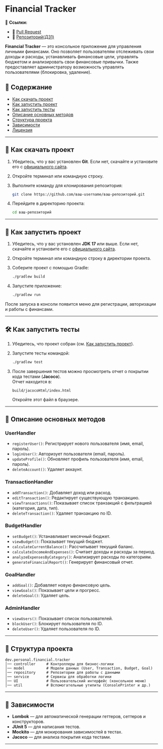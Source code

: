 # Financial Tracker

📌 **Ссылки:**  
- 🔗 [Pull Request](https://github.com/DKowalski25/Y_LAB/pull/11)  
- 📂 [Репозиторий(ДЗ1)](https://github.com/DKowalski25/Y_LAB/tree/dev/PersonalFinancialTracker)  

**Financial Tracker** — это консольное приложение для управления личными финансами. Оно позволяет пользователям отслеживать свои доходы и расходы, устанавливать финансовые цели, управлять бюджетом и анализировать свои финансовые привычки. Также предоставляет администратору возможность управлять пользователями (блокировка, удаление).

## 📌 Содержание

- [Как скачать проект](#как-скачать-проект)
- [Как запустить проект](#как-запустить-проект)
- [Как запустить тесты](#как-запустить-тесты)
- [Описание основных методов](#описание-основных-методов)
- [Структура проекта](#структура-проекта)
- [Зависимости](#зависимости)
- [Лицензия](#лицензия)

---

## 🔹 Как скачать проект

1. Убедитесь, что у вас установлен **Git**. Если нет, скачайте и установите его с [официального сайта](https://git-scm.com/).
2. Откройте терминал или командную строку.
3. Выполните команду для клонирования репозитория:

   ```bash
   git clone https://github.com/ваш-username/ваш-репозиторий.git
   ```

4. Перейдите в директорию проекта:

   ```bash
   cd ваш-репозиторий
   ```

---

## 🚀 Как запустить проект

1. Убедитесь, что у вас установлен **JDK 17** или выше. Если нет, скачайте и установите его с [официального сайта](https://jdk.java.net/).
2. Откройте терминал или командную строку в директории проекта.
3. Соберите проект с помощью Gradle:

   ```bash
   ./gradlew build
   ```

4. Запустите приложение:

   ```bash
   ./gradlew run
   ```

После запуска в консоли появится меню для регистрации, авторизации и работы с финансами.

---

## 🛠️ Как запустить тесты

1. Убедитесь, что проект собран (см. [Как запустить проект](#как-запустить-проект)).
2. Запустите тесты командой:

   ```bash
   ./gradlew test
   ```

3. После завершения тестов можно просмотреть отчет о покрытии кода тестами (**Jacoco**).  
   Отчет находится в:

   ```
   build/jacocoHtml/index.html
   ```

   Откройте этот файл в браузере.

---

## 📌 Описание основных методов

### **UserHandler**
- `registerUser()`: Регистрирует нового пользователя (имя, email, пароль).
- `loginUser()`: Авторизует пользователя (email, пароль).
- `updateProfile()`: Обновляет профиль пользователя (имя, email, пароль).
- `deleteAccount()`: Удаляет аккаунт.

### **TransactionHandler**
- `addTransaction()`: Добавляет доход или расход.
- `editTransaction()`: Редактирует существующую транзакцию.
- `viewTransactions()`: Показывает список транзакций с фильтрацией (категория, дата, тип).
- `deleteTransaction()`: Удаляет транзакцию по ID.

### **BudgetHandler**
- `setBudget()`: Устанавливает месячный бюджет.
- `viewBudget()`: Показывает текущий бюджет.
- `calculateCurrentBalance()`: Рассчитывает текущий баланс.
- `calculateIncomeAndExpenses()`: Считает доходы и расходы за период.
- `analyzeExpensesByCategory()`: Анализирует расходы по категориям.
- `generateFinancialReport()`: Генерирует финансовый отчет.

### **GoalHandler**
- `addGoal()`: Добавляет новую финансовую цель.
- `viewGoals()`: Показывает цели и прогресс.
- `deleteGoal()`: Удаляет цель.

### **AdminHandler**
- `viewUsers()`: Показывает список пользователей.
- `blockUser()`: Блокирует пользователя по ID.
- `deleteUser()`: Удаляет пользователя по ID.

---

## 📂 Структура проекта

```
dev.personal.financial.tracker
│── controller     # Контроллеры для бизнес-логики
│── model          # Модели данных (User, Transaction, Budget, Goal)
│── repository     # Репозитории для работы с данными
│── service        # Сервисы для обработки логики
│── UI             # Пользовательский интерфейс (консольное меню)
│── util           # Вспомогательные утилиты (ConsolePrinter и др.)
```

---

## 🔧 Зависимости

- **Lombok** — для автоматической генерации геттеров, сеттеров и конструкторов.
- **JUnit 5** — для написания тестов.
- **Mockito** — для мокирования зависимостей в тестах.
- **Jacoco** — для анализа покрытия кода тестами.

---
